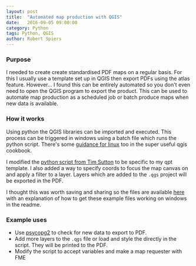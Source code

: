 ```yaml
---
layout: post
title:  "Automated map production with QGIS"
date:   2016-09-05 09:00:00
category: Python
tags: Python, QGIS
author: Robert Spiers
---
```


### Purpose
I needed to create create standardised PDF maps on a regular basis. For this I usually use a template set up in QGIS then export PDFs using the atlas feature. However... I found this can be entirely automated so you don't even need to open the QGIS program to export the product. This can be used to automate map production as a scheduled job or batch produce maps when new data is available.

### How it works
Using python the QGIS libraries can be imported and executed. This process can be triggered in windows using a batch file which runs the python script. There's some [guidance for linux](http://docs.qgis.org/testing/en/docs/pyqgis_developer_cookbook/intro.html#running-custom-applications) too in the super useful qgis cookbook.

I modified the [python script from Tim Sutton](http://kartoza.com/how-to-create-a-qgis-pdf-report-with-a-few-lines-of-python/) to be specific to my qpt template. I also added a way to specify coords to focus the map canvas on and apply a filter to a layer. Layers which are added to the `.qgs` project will be exported in the PDF. 

I thought this was worth saving and sharing so the files are available [here](https://github.com/rjspiers/qgis-standalone-map-export) with an explanation of how to get these example files working on windows in the readme.

### Example uses
- Use [psycopg2](https://pypi.python.org/pypi/psycopg2) to check for new data to export to PDF.
- Add more layers to the `.qgs` file or load and style the directly in the script. They will be printed to the PDF. 
- Modify the script to accept variables and make a map requester with FME
